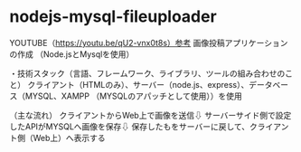 # nodejs-mysql-fileuploader

YOUTUBE（https://youtu.be/qU2-vnx0t8s）参考
画像投稿アプリケーションの作成
（Node.jsとMysqlを使用）

・技術スタック（言語、フレームワーク、ライブラリ、ツールの組み合わせのこと）
クライアント（HTMLのみ）、サーバー（node.js、express）、データベース（MYSQL、XAMPP （MYSQLのアパッチとして使用））を使用

（主な流れ）
クライアントからWeb上で画像を送信⇩
サーバーサイド側で設定したAPIがMYSQLへ画像を保存⇩
保存したもをサーバーに戻して、クライアント側（Web上）へ表示する
